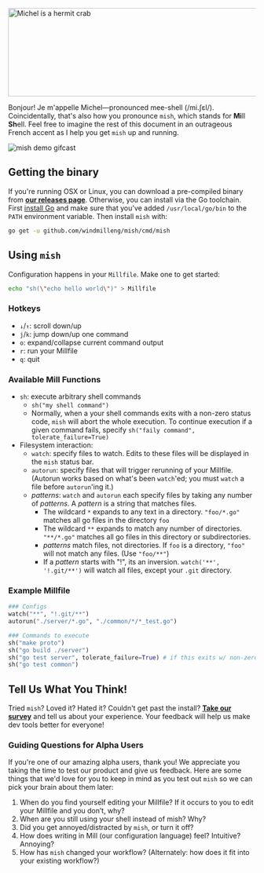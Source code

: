 <img src="./mish.png" width="571" height="180" title="Michel is a hermit crab">

Bonjour! Je m'appelle Michel—pronounced mee-shell (/mi.ʃɛl/). Coincidentally, that's also how you pronounce `mish`, which stands for **Mi**ll **Sh**ell. Feel free to imagine the rest of this document in an outrageous French accent as I help you get `mish` up and running.

![mish demo gifcast](./gifcast.gif "mish demo gifcast")

## Getting the binary
If you're running OSX or Linux, you can download a pre-compiled binary from [**our releases page**](https://github.com/windmilleng/mish/releases). Otherwise, you can install via the Go toolchain. First [install Go](https://golang.org/doc/install#install) and make sure that you've added `/usr/local/go/bin` to the `PATH` environment variable. Then install `mish` with:
```bash
go get -u github.com/windmilleng/mish/cmd/mish
```

## Using `mish`

Configuration happens in your `Millfile`. Make one to get started:
```bash
echo "sh(\"echo hello world\")" > Millfile
```

### Hotkeys
* `↓`/`↑`: scroll down/up
* `j`/`k`: jump down/up one command
* `o`: expand/collapse current command output
* `r`: run your Millfile
* `q`: quit

### Available Mill Functions
* `sh`: execute arbitrary shell commands
  * `sh("my shell command")`
  * Normally, when a your shell commands exits with a non-zero status code, `mish` will abort the whole execution. To continue execution if a given command fails, specify `sh("faily command", tolerate_failure=True)`
* Filesystem interaction:
  * `watch`: specify files to watch. Edits to these files will be displayed in the `mish` status bar.
  * `autorun`: specify files that will trigger rerunning of your Millfile. (Autorun works based on what's been `watch`'ed; you must `watch` a file before `autorun`'ing it.)
  * _patterns_: `watch` and `autorun` each specify files by taking any number of _patterns_. A _pattern_ is a string that matches files.
    * The wildcard `*` expands to any text in a directory. `"foo/*.go"` matches all go files in the directory `foo`
    * The wildcard `**` expands to match any number of directories. `"**/*.go"` matches all go files in this directory or subdirectories.
    * _patterns_ match files, not directories. If `foo` is a directory, `"foo"` will not match any files. (Use `"foo/**"`)
    * If a _pattern_ starts with "!", its an inversion. `watch('**', '!.git/**')` will watch all files, except your `.git` directory.

### Example Millfile
```python
### Configs
watch("**", "!.git/**")
autorun("./server/*.go", "./common/*/*_test.go")

### Commands to execute
sh("make proto")
sh("go build ./server")
sh("go test server", tolerate_failure=True) # if this exits w/ non-zero code, keep going
sh("go test common")
```

## Tell Us What You Think!
Tried `mish`? Loved it? Hated it? Couldn't get past the install? [**Take our survey**](https://docs.google.com/forms/d/e/1FAIpQLSf8UXLG0FOeMswoW7LuUP02CeUwKBccJishJKDE_VyOqe7g_g/viewform?usp=sf_link) and tell us about your experience. Your feedback will help us make dev tools better for everyone!

### Guiding Questions for Alpha Users
If you're one of our amazing alpha users, thank you! We appreciate you taking the time to test our product and give us feedback. Here are some things that we'd love for you to keep in mind as you test out `mish` so we can pick your brain about them later:
1. When do you find yourself editing your Millfile? If it occurs to you to edit your Millfile and you don’t, why?
2. When are you still using your shell instead of mish? Why?
3. Did you get annoyed/distracted by `mish`, or turn it off?
4. How does writing in Mill (our configuration language) feel? Intuitive? Annoying?
5. How has `mish` changed your workflow? (Alternately: how does it fit into your existing workflow?)
